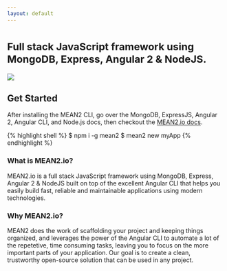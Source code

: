 ```yaml
---
layout: default
---
```


<h1 class="title">
  <small>
    Full stack JavaScript framework using MongoDB, Express, Angular 2 &amp; NodeJS.
  </small>
</h1>

<img src="http://placehold.it/1050x600?text=Introduction+Video">

<div class="get-started">
  <h2 class="text-center">Get Started</h2>
  <p>After installing the MEAN2 CLI, go over the MongoDB, ExpressJS, Angular 2, Angular CLI, and Node.js docs, then checkout the <a href="{{ "/docs" | relative_url}}">MEAN2.io docs</a>.</p>
  {% highlight shell %}
  $ npm i -g mean2
  $ mean2 new myApp
  {% endhighlight %}
</div>

<div class="hero-blocks">
  <div class="block">
    <h3>What is MEAN2.io?</h3>
    <p>MEAN2.io is a full stack JavaScript framework using MongoDB, Express, Angular 2 &amp; NodeJS built on top of the excellent Angular CLI that helps you easily build fast, reliable and maintainable applications using modern technologies.</p>
  </div>

  <div class="block">
    <h3>Why MEAN2.io?</h3>
    <p>MEAN2 does the work of scaffolding your project and keeping things organized, and leverages the power of the Angular CLI to automate a lot of the repetetive, time consuming tasks, leaving you to focus on the more important parts of your application. Our goal is to create a clean, trustworthy open-source solution that can be used in any project.</p>
  </div>
</div>
